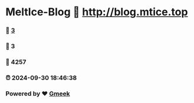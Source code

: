 # MeltIce-Blog :link: http://blog.mtice.top 
### :page_facing_up: [3](http://blog.mtice.top/tag.html) 
### :speech_balloon: 3 
### :hibiscus: 4257 
### :alarm_clock: 2024-09-30 18:46:38 
### Powered by :heart: [Gmeek](https://github.com/Meekdai/Gmeek)
